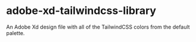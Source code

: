 # adobe-xd-tailwindcss-library
An Adobe Xd design file with all of the TailwindCSS colors from the default palette.
